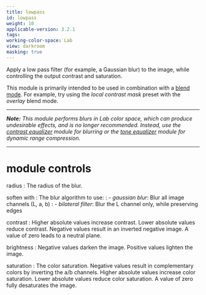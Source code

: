 ```yaml
---
title: lowpass
id: lowpass
weight: 10
applicable-version: 3.2.1
tags: 
working-color-space: Lab
view: darkroom
masking: true
---
```


Apply a low pass filter (for example, a Gaussian blur) to the image, while controlling the output contrast and saturation. 

This module is primarily intended to be used in combination with a [blend mode](../../darkroom/masking-and-blending/blend-modes.md). For example, try using the _local contrast mask_ preset with the _overlay_ blend mode.

---

_**Note:** This module performs blurs in Lab color space, which can produce undesirable effects, and is no longer recommended. Instead, use the [contrast equalizer](./contrast-equalizer.md) module for blurring or the [tone equalizer](./tone-equalizer.md) module for dynamic range compression._

---

# module controls

radius
: The radius of the blur.

soften with
: The blur algorithm to use:
: - _gaussian blur_: Blur all image channels (L, a, b)
: - _bilateral filter_: Blur the L channel only, while preserving edges

contrast
: Higher absolute values increase contrast. Lower absolute values reduce contrast. Negative values result in an inverted negative image. A value of zero leads to a neutral plane.

brightness
: Negative values darken the image. Positive values lighten the image.

saturation
: The color saturation. Negative values result in complementary colors by inverting the a/b channels. Higher absolute values increase color saturation. Lower absolute values reduce color saturation. A value of zero fully desaturates the image.

